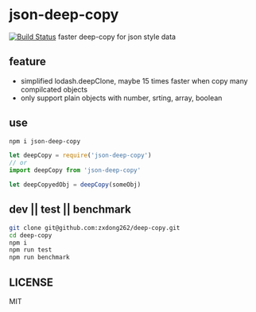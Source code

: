# json-deep-copy
[![Build Status](https://travis-ci.org/zxdong262/deep-copy.svg?branch=master)](https://travis-ci.org/zxdong262/deep-copy)
faster deep-copy for json style data

## feature
- simplified lodash.deepClone, maybe 15 times faster when copy many compilcated objects
- only support plain objects with number, srting, array, boolean

## use
```bash
npm i json-deep-copy
```

```js
let deepCopy = require('json-deep-copy')
// or
import deepCopy from 'json-deep-copy'

let deepCopyedObj = deepCopy(someObj)
```

## dev || test || benchmark
```bash
git clone git@github.com:zxdong262/deep-copy.git
cd deep-copy
npm i
npm run test
npm run benchmark
```
## LICENSE
MIT
